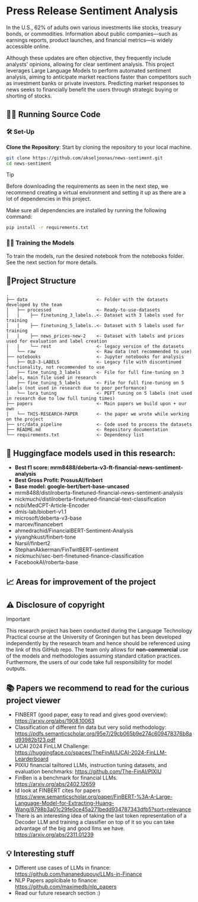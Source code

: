 # Press Release Sentiment Analysis
In the U.S., 62% of adults own various investments like stocks, treasury bonds, or commodities. Information about public companies—such as earnings reports, product launches, and financial metrics—is widely accessible online.

Although these updates are often objective, they frequently include analysts' opinions, allowing for clear sentiment analysis. This project leverages Large Language Models to perform automated sentiment analysis, aiming to anticipate market reactions faster than competitors such as investment banks or private investors. Predicting market responses to news seeks to financially benefit the users through strategic buying or shorting of stocks.

## 🏃‍♂️ Running Source Code
### 🛠️ Set-Up

**Clone the Repository**: 
Start by cloning the repository to your local machine.
   ```bash
   git clone https://github.com/akseljoonas/news-sentiment.git
   cd news-sentiment
   ```
> [!TIP]
> Before downloading the requirements as seen in the next step,
> we recommend creating a virtual environment and setting it up
> as there are a lot of dependencies in this project.

  
   Make sure all dependencies are installed by running the following command:
   ```bash
   pip install -r requirements.txt
   ```

### 🏋️‍♂️ Training the Models

To train the models, run the desired notebook from the notebooks folder. See the next section for more details.

## 🌳Project Structure

```plaintext
.
├── data                          <- Folder with the datasets developed by the team
│   ├── processed                 <- Ready-to-use-datasets
│   |    ├── finetuning_3_labels..<- Dataset with 3 labels used for training
│   |    ├── finetuning_5_labels..<- Dataset with 5 labels used for training
│   |    ├── news_prices-new-2    <- Dataset with labels and prices used for evaluation and label creation
│   |    └── rest                 <- legacy version of the datasets
│   └── raw                       <- Raw data (not recommended to use)
├── notebooks                     <- Jupyter notebooks for analysis
│   ├── OLD-3-LABELS              <- Legacy file with discontinued functionality, not recommended to use
│   ├── fine_tuning_3_labels      <- File for full fine-tuning on 3 labels, main file used in research
│   ├── fine_tuning_5_labels      <- File for full fine-tuning on 5 labels (not used in research due to poor performance)
│   └── lora_tuning               <- PEFT tuning on 5 labels (not used in research due to low full tuning times)
├── papers                        <- Main papers we build upon + our own
│   └── THIS-RESEARCH-PAPER       <- the paper we wrote while working on the project
├── src/data_pipeline             <- Code used to process the datasets
├── README.md                     <- Repository documentation
└── requirements.txt              <- Dependency list
```

## 🤗 Huggingface models used in this research:

- **Best f1 score: mrm8488/deberta-v3-ft-financial-news-sentiment-analysis**
- **Best Gross Profit: ProsusAI/finbert**
- **Base model: google-bert/bert-base-uncased**
- mrm8488/distilroberta-finetuned-financial-news-sentiment-analysis
- nickmuchi/distilroberta-finetuned-financial-text-classification
- ncbi/MedCPT-Article-Encoder
- dmis-lab/biobert-v1.1
- microsoft/deberta-v3-base
- marcev/financebert
- ahmedrachid/FinancialBERT-Sentiment-Analysis
- yiyanghkust/finbert-tone
- Narsil/finbert2
- StephanAkkerman/FinTwitBERT-sentiment
- nickmuchi/sec-bert-finetuned-finance-classification
- FacebookAI/roberta-base


## 📈 Areas for improvement of the project


## ⚠️ Disclosure of copyright
> [!IMPORTANT]
> This research project has been conducted during the Language Technology Practical course at the University of Groningen but has been developed
> independently by the research team and hence should be referenced using the link of this GitHub repo. The team only allows for **non-commercial** use
> of the models and methodologies assuming standard citation practices. Furthermore, the users of our code take full responsibility for model outputs.



## 📚 Papers we recommend to read for the curious project viewer

- FINBERT (good paper, easy to read and gives good overview): https://arxiv.org/abs/1908.10063
- Classification of different fin data but very solid methodology: https://pdfs.semanticscholar.org/95e7/29cb065b9e274c609478376b8ad93982b123.pdf
- IJCAI 2024 FinLLM Challenge: https://huggingface.co/spaces/TheFinAI/IJCAI-2024-FinLLM-Learderboard 
- PIXIU financial tailtored LLMs, instruction tuning datasets, and evaluation benchmarks: https://github.com/The-FinAI/PIXIU
- FinBen is a benchmark for financial LLMs. https://arxiv.org/abs/2402.12659 
- Id look at FINBERT cites for papers https://www.semanticscholar.org/paper/FinBERT-%3A-A-Large-Language-Model-for-Extracting-Huang-Wang/8798b3a01c29fe0ce45a271bedd934787343dfb5?sort=relevance 
- There is an interesting idea of taking the last token representation of a Decoder LLM and training a classifier on top of it so you can take advantage of the big and good llms we have. https://arxiv.org/abs/2311.01239



## 💡 Interesting stuff
- Different use cases of LLMs in finance: https://github.com/hananedupouy/LLMs-in-Finance
- NLP Papers applcibale to finance: https://github.com/maximedb/nlp_papers
- Read our future research section :)
